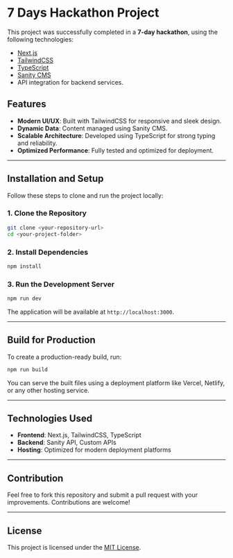 # 7 Days Hackathon Project

This project was successfully completed in a **7-day hackathon**, using the following technologies:

- [Next.js](https://nextjs.org/)  
- [TailwindCSS](https://tailwindcss.com/)  
- [TypeScript](https://www.typescriptlang.org/)  
- [Sanity CMS](https://www.sanity.io/)  
- API integration for backend services.

## Features

- **Modern UI/UX**: Built with TailwindCSS for responsive and sleek design.  
- **Dynamic Data**: Content managed using Sanity CMS.  
- **Scalable Architecture**: Developed using TypeScript for strong typing and reliability.  
- **Optimized Performance**: Fully tested and optimized for deployment.  

---

## Installation and Setup

Follow these steps to clone and run the project locally:

### 1. Clone the Repository
```bash
git clone <your-repository-url>
cd <your-project-folder>
```

### 2. Install Dependencies
```bash
npm install
```

### 3. Run the Development Server
```bash
npm run dev
```

The application will be available at `http://localhost:3000`.

---

## Build for Production
To create a production-ready build, run:
```bash
npm run build
```

You can serve the built files using a deployment platform like Vercel, Netlify, or any other hosting service.

---

## Technologies Used

- **Frontend**: Next.js, TailwindCSS, TypeScript  
- **Backend**: Sanity API, Custom APIs  
- **Hosting**: Optimized for modern deployment platforms  

---

## Contribution

Feel free to fork this repository and submit a pull request with your improvements. Contributions are welcome!

---

## License

This project is licensed under the [MIT License](./LICENSE).
